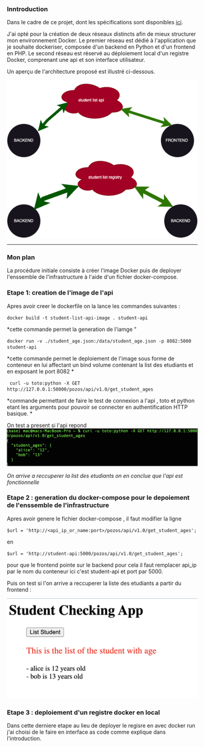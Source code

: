 

### Inntroduction

Dans le cadre de ce projet, dont les spécifications sont disponibles [ici](https://github.com/diranetafen/student-list.git "here"). 

J'ai opté pour la création de deux réseaux distincts afin de mieux structurer mon environnement Docker. Le premier réseau est dédié à l'application que je souhaite dockeriser, composée d'un backend en Python et d'un frontend en PHP. Le second réseau est réservé au déploiement local d'un registre Docker, comprenant une api et son interface utilisateur.

Un aperçu de l'architecture proposé est illustré ci-dessous.

![project](https://github.com/MousMaster/Docker/blob/master/diagramme_infrastructure.png)


------------

### Mon plan  

La procédure initiale consiste à créer l'image Docker puis de deployer l'enssemble de l'infrastructure à l'aide d'un fichier docker-compose.





### Etape 1: creation de l'image de l'api


Apres avoir creer le dockerfile on la lance les commandes suivantes : 

```console
docker build -t student-list-api-image . student-api 
```
*cette commande permet la generation de l'iamge "

```console
docker run -v ./student_age.json:/data/student_age.json -p 8082:5000 student-api 
```

*cette commande permet le deploiement de l'image sous forme de conteneur en lui affectant un bind volume contenant la list des etudiants et en exposant le port 8082 *


```console
 curl -u toto:python -X GET http://127.0.0.1:50000/pozos/api/v1.0/get_student_ages
 ```

 *commande permettant de faire le test de connexion a l'api , toto et python etant les arguments pour pouvoir se connecter en authentification HTTP basique. 
 *


On test a present si l'api repond 
![project](https://github.com/MousMaster/Docker/blob/master/images/curl_ok.png)

*On arrive a reccuperer la list des etudiants on en conclue que l'api est fonctionnelle*


### Etape 2 : generation du docker-compose pour le depoiement de l'enssemble de l'infrastructure


Apres avoir genere le fichier docker-compose , il faut modifier la ligne 

```console
$url = 'http://<api_ip_or_name:port>/pozos/api/v1.0/get_student_ages';

```
en 
              
```console
$url = 'http://student-api:5000/pozos/api/v1.0/get_student_ages';
```
pour que le frontend pointe sur le backend pour cela il faut remplacer api_ip par le nom du conteneur ici c'est student-api et port par 5000.

Puis on test si l'on arrive a reccuperer la liste des etudiants a partir du frontend :

![project](https://github.com/MousMaster/Docker/blob/master/images/we_site_ok.png)
  

### Etape 3 : deploiement d'un registre docker en local 

Dans cette derniere etape au lieu de deployer le regisre en avec docker run j'ai choisi de le faire en interface as code comme explique dans l'introduction.